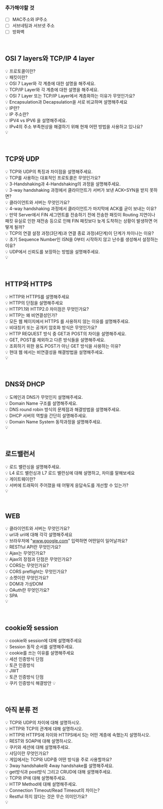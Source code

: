 
### 추가해야할 것  
- [ ] MAC주소와 IP주소
- [ ] 서브네팅과 서브넷 주소
- [ ] 방화벽

</br>

## OSI 7 layers와 TCP/IP 4 layer   
💡 프로토콜이란?  
💡 패킷이란?   
💡 OSI 7 Layer와 각 계층에 대한 설명을 해주세요.   
💡 TCP/IP Layer와 각 계층에 대한 설명을 해주세요.  
💡 OSI 7 Layer 또는 TCP/IP Layer에서 계층화하는 이유가 무엇인가요?   
💡 Encapsulation과 Decapsulation을 서로 비교하며 설명해주세요  
💡 IP란?    
💡 IP 주소란?   
💡 IPV4 vs IPV6 을 설명해주세요.  
💡 IPv4의 주소 부족현상을 해결하기 위해 현재 어떤 방법을 사용하고 있나요?    
💡   

</br>

## TCP와 UDP
💡 TCP와 UDP의 특징과 차이점을 설명해주세요.   
💡 TCP를 사용하는 대표적인 프로토콜은 무엇인가요?   
💡 3-Handshaking과 4-Handshaking의 과정을 설명해주세요.  
💡 3-way handshaking 과정에서 클라이언트가 서버가 보낸 ACK+SYN을 받지 못하면?   
💡 클라이언트와 서버는 무엇인가요?   
💡 4-way handshaking 과정에서 클라이언트가 마지막에 ACK를 굳이 보내는 이유?  
💡 만약 Server에서 FIN 세그먼트를 전송하기 전에 전송한 패킷이 Routing 지연이나 패킷 유실로 인한 재전송 등으로 인해 FIN 패킷보다 늦게 도착하는 상황이 발생하면 어떻게 될까?   
💡 TCP의 연결 설정 과정(3단계)과 연결 종료 과정(4단계)이 단계가 차이나는 이유?   
💡 초기 Sequence Number인 ISN을 0부터 시작하지 않고 난수를 생성해서 설정하는 이유?   
💡 UDP에서 신뢰도를 보장하는 방법을 설명해주세요.   
💡    

</br>

## HTTP와 HTTPS   
💡 HTTP와 HTTPS를 설명해주세요  
💡 HTTP의 단점을 설명해주세요    
💡 HTTP1.1와 HTTP2.0 차이점은 무엇인가요?  
💡 HTTP는 왜 비연결성인가?  
💡 모든 웹 페이지에서 HTTPS 를 사용하지 않는 이유를 설명해주세요.  
💡 비대칭키 또는 공개키 암호화 방식은 무엇인가요?  
💡 HTTP REQUEST 방식 중 GET과 POST의 차이을 설명해주세요.   
💡 GET, POST를 제외하고 다른 방식들을 설명해주세요.  
💡 조회하기 위한 용도 POST가 아닌 GET 방식을 사용하는 이유?  
💡 현대 웹 에서는 비연결성을 해결방법을 설명해주세요.  
💡    

</br>

## DNS와 DHCP   
💡 도메인과 DNS가 무엇인지 설명해주세요.   
💡 Domain Name 구조를 설명해주세요.   
💡 DNS round robin 방식의 문제점과 해결방법을 설명해주세요.  
💡 DHCP 서버의 역할을 간단히 설명해주세요.  
💡 Domain Name System 동작과정을 설명해주세요.  
💡    

</br>

## 로드밸런서   
💡 로드 밸런싱을 설명해주세요.  
💡 L4 로드 밸런싱과 L7 로드 밸런싱에 대해 설명하고, 차이를 말해보세요  
💡 게이트웨이란?  
💡 서버에 트래픽이 주어졌을 때 어떻게 응답속도를 개선할 수 있는가?  
💡   
 
</br>

## WEB  
💡 클라이언트와 서버는 무엇인가요?  
💡 url과 uri에 대해 각각 설명해주세요  
💡 브라우저에 "www.google.com" 입력하면 어떤일이 일어날까요?  
💡 RESTful API란 무엇인가요?   
💡 Ajax는 무엇인가요?  
💡 Ajax의 장점과 단점은 무엇인가요?  
💡 CORS는 무엇인가요?   
💡 CORS preflight는 무엇인가요?   
💡 소켓이란 무엇인가요?   
💡 DOM과 가상DOM  
💡 OAuth란 무엇인가요?  
💡 SPA  
💡   

</br>

## cookie와 session  
💡 cookie와 session에 대해 설명해주세요  
💡 Session 동작 순서를 설명해주세요.  
💡 cookie를 쓰는 이유를 설명해주세요   
💡 세션 인증방식 단점  
💡 토큰 인증방식   
💡 JWT  
💡 토큰 인증방식 단점  
💡 쿠키 인증방식 해결방안
💡   

</br>

## 아직 분류 전
💡 TCP와 UDP의 차이에 대해 설명하시오.     
💡 HTTP와 TCP의 관계에 대해 설명하시오.     
💡 HTTP와 HTTPS에 차이와 HTTPS에서 S는 어떤 계층에 속했는지 설명하시오.     
💡 REST와 SOAP에 대해 설명하시오.     
💡 쿠키와 세션에 대해 설명해주세요.     
💡 샤딩이란 무엇인가요?     
💡 게임에서는 TCP와 UDP중 어떤 방식을 주로 사용할까요?     
💡 3way handshake와 4way handshake를 설명해주세요.    
💡 get방식과 post방식 그리고 CRUD에 대해 설명해주세요.     
💡 TCP와 IP에 대해 설명해주세요.     
💡 HTTP Method에 대해 설명해주세요.   
💡 Connection Timeout/Read Timeout의 차이는?    
💡 Restful 하지 않다는 것은 무슨 의미인가요?     
💡   
